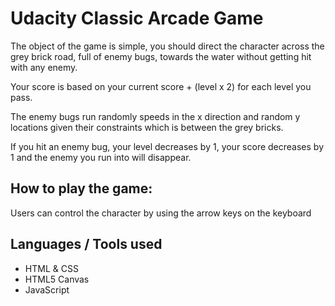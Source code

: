 ﻿# Udacity Classic Arcade Game

The object of the game is simple, you should direct the character across the grey brick road, full of enemy bugs, towards the water without getting hit with any enemy.

Your score is based on your current score + (level x 2) for each level you pass.

The enemy bugs run randomly speeds in the x direction and random y locations given their constraints which is between the grey bricks.

If you hit  an enemy bug, your level decreases by 1, your score decreases by 1 and the enemy you run into will disappear.

## How to play the game:
Users can control the character by using the arrow keys on the keyboard

## Languages / Tools used

* HTML & CSS
* HTML5 Canvas
* JavaScript


 

 



